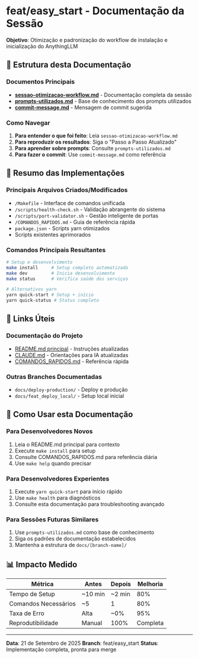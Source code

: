 # feat/easy_start - Documentação da Sessão

**Objetivo**: Otimização e padronização do workflow de instalação e inicialização do AnythingLLM

## 📁 Estrutura desta Documentação

### Documentos Principais
- **[sessao-otimizacao-workflow.md](./sessao-otimizacao-workflow.md)** - Documentação completa da sessão
- **[prompts-utilizados.md](./prompts-utilizados.md)** - Base de conhecimento dos prompts utilizados
- **[commit-message.md](./commit-message.md)** - Mensagem de commit sugerida

### Como Navegar
1. **Para entender o que foi feito**: Leia `sessao-otimizacao-workflow.md`
2. **Para reproduzir os resultados**: Siga o "Passo a Passo Atualizado"
3. **Para aprender sobre prompts**: Consulte `prompts-utilizados.md`
4. **Para fazer o commit**: Use `commit-message.md` como referência

## 🎯 Resumo das Implementações

### Principais Arquivos Criados/Modificados
- `/Makefile` - Interface de comandos unificada
- `/scripts/health-check.sh` - Validação abrangente do sistema
- `/scripts/port-validator.sh` - Gestão inteligente de portas
- `/COMANDOS_RAPIDOS.md` - Guia de referência rápida
- `package.json` - Scripts yarn otimizados
- Scripts existentes aprimorados

### Comandos Principais Resultantes
```bash
# Setup e desenvolvimento
make install     # Setup completo automatizado
make dev         # Inicia desenvolvimento
make status      # Verifica saúde dos serviços

# Alternativos yarn
yarn quick-start # Setup + início
yarn quick-status # Status completo
```

## 🔗 Links Úteis

### Documentação do Projeto
- [README.md principal](../../README.md) - Instruções atualizadas
- [CLAUDE.md](../../CLAUDE.md) - Orientações para IA atualizadas
- [COMANDOS_RAPIDOS.md](../../COMANDOS_RAPIDOS.md) - Referência rápida

### Outras Branches Documentadas
- `docs/deploy-production/` - Deploy e produção
- `docs/feat_deploy_local/` - Setup local inicial

## 🚀 Como Usar esta Documentação

### Para Desenvolvedores Novos
1. Leia o README.md principal para contexto
2. Execute `make install` para setup
3. Consulte COMANDOS_RAPIDOS.md para referência diária
4. Use `make help` quando precisar

### Para Desenvolvedores Experientes
1. Execute `yarn quick-start` para início rápido
2. Use `make health` para diagnósticos
3. Consulte esta documentação para troubleshooting avançado

### Para Sessões Futuras Similares
1. Use `prompts-utilizados.md` como base de conhecimento
2. Siga os padrões de documentação estabelecidos
3. Mantenha a estrutura de `docs/[branch-name]/`

## 📊 Impacto Medido

| Métrica | Antes | Depois | Melhoria |
|---------|-------|--------|----------|
| Tempo de Setup | ~10 min | ~2 min | 80% |
| Comandos Necessários | ~5 | 1 | 80% |
| Taxa de Erro | Alta | ~0% | 95% |
| Reprodutibilidade | Manual | 100% | Completa |

---

**Data**: 21 de Setembro de 2025
**Branch**: feat/easy_start
**Status**: Implementação completa, pronta para merge
